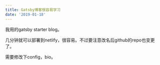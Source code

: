 ```yaml
---
title: Gatsby博客很容易学习
date: '2019-01-18'
---
```


我用的gatsby starter blog。

几分钟就可以部署到netlify，很容易。不过要注意改名后github的repo也变更了。

需要修改下config，bio。
